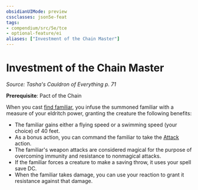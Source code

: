 ```yaml
---
obsidianUIMode: preview
cssclasses: json5e-feat
tags:
- compendium/src/5e/tce
- optional-feature/ei
aliases: ["Investment of the Chain Master"]
---
```

# Investment of the Chain Master
*Source: Tasha's Cauldron of Everything p. 71*  

**Prerequisite**: Pact of the Chain

When you cast [find familiar](compendium/spells/find-familiar.md), you infuse the summoned familiar with a measure of your eldritch power, granting the creature the following benefits:

- The familiar gains either a flying speed or a swimming speed (your choice) of 40 feet.  
- As a bonus action, you can command the familiar to take the [Attack](_actions.md#Attack) action.  
- The familiar's weapon attacks are considered magical for the purpose of overcoming immunity and resistance to nonmagical attacks.  
- If the familiar forces a creature to make a saving throw, it uses your spell save DC.  
- When the familiar takes damage, you can use your reaction to grant it resistance against that damage.